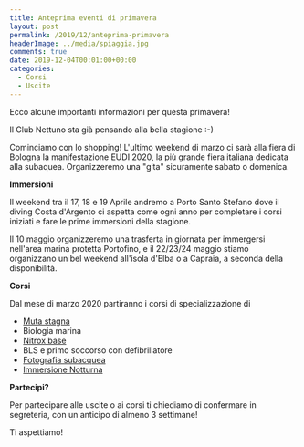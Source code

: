 ```yaml
---
title: Anteprima eventi di primavera
layout: post
permalink: /2019/12/anteprima-primavera
headerImage: ../media/spiaggia.jpg
comments: true
date: 2019-12-04T00:01:00+00:00
categories:
  - Corsi
  - Uscite
---
```


Ecco alcune importanti informazioni per questa primavera!

Il Club Nettuno sta già pensando alla bella stagione :-)

Cominciamo con lo shopping! L'ultimo weekend di marzo ci sarà alla fiera di Bologna la manifestazione EUDI 2020, la più grande fiera italiana dedicata alla subaquea. Organizzeremo una "gita" sicuramente sabato o domenica.

**Immersioni**

Il weekend tra il 17, 18 e 19 Aprile andremo a Porto Santo Stefano dove il diving Costa d'Argento ci aspetta come ogni anno per completare i corsi iniziati e fare le prime immersioni della stagione.

Il 10 maggio organizzeremo una trasferta in giornata per immergersi nell'area marina protetta Portofino, e il 22/23/24 maggio stiamo organizzano un bel weekend all'isola d'Elba o a Capraia, a seconda della disponibilità.

**Corsi**

Dal mese di marzo 2020 partiranno i corsi di specializzazione di

- [Muta stagna](/didattica-immersione-con-muta-stagna)
- Biologia marina
- [Nitrox base](/didattica-nitrox-base)
- BLS e primo soccorso con defibrillatore
- [Fotografia subacquea](/didattica-fotografia-subacquea/)
- [Immersione Notturna](/didattica-immersione-notturna)

**Partecipi?**

Per partecipare alle uscite o ai corsi ti chiediamo di confermare in segreteria, con un anticipo di almeno 3 settimane!

Ti aspettiamo!
